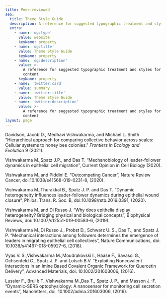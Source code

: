 ```yaml
---
title: Peer-reviewed
seo:
  title: Theme Style Guide
  description: A reference for suggested typographic treatment and styles for your content
  extra:
    - name: 'og:type'
      value: website
      keyName: property
    - name: 'og:title'
      value: Theme Style Guide
      keyName: property
    - name: 'og:description'
      value: >-
        A reference for suggested typographic treatment and styles for your
        content
      keyName: property
    - name: 'twitter:card'
      value: summary
    - name: 'twitter:title'
      value: Theme Style Guide
    - name: 'twitter:description'
      value: >-
        A reference for suggested typographic treatment and styles for your
        content
layout: page
---
```

Davidson, Jacob D., Medhavi Vishwakarma, and Michael L. Smith. "Hierarchical approach for comparing collective behavior across scales: Cellular systems to honey bee colonies." *Frontiers in Ecology and Evolution* 9 (2021).

Vishwakarma M.,Spatz J.P., and Das T. “Mechanobiology of leader-follower dynamics in epithelial cell migration”, Current Opinion in Cell Biology (2020).

Vishwakarma  M.,and  Piddini  E.  “Outcompeting  Cancer”, Nature  Review  Cancer, doi:10.1038/s41568-019-0231-8, (2020).

Vishwakarma M.,Thurakkal B., Spatz J. P. and Das T. “Dynamic heterogeneity influences leader-follower dynamics during epithelial wound closure”, Philos. Trans. R. Soc. B, doi:10.1098/rstb.2019.0391, (2020).

Vishwakarma M.,and Di Russo J. “Why does epithelia display heterogeneity? Bridging physical and biological concepts”, Biophysical Reviews, doi: 10.1007/s12551-019-00583-6, (2019).

Vishwakarma M.,Di Russo J., Probst D., Schwarz U. S., Das T., and Spatz J. P. “Mechanical interactions among followers determines the emergence of leaders in migrating epithelial cell collectives”, Nature Communications, doi: 10.1038/s41467-018-05927-6, (2018).

Vyas V. S.,Vishwakarma  M.,Moudrakovski I., Haase F., Savasci G., Ochsenfeld C., Spatz J. P. and Lotsch B.V. “Exploiting Noncovalent Interactions in an Imine Based Covalent Organic Framework for Quercetin Delivery”, Advanced Materials, doi: 10.1002/201603006, (2016).

Lussier F., Brul ́e T.,Vishwakarma M.,Das T., Spatz J. P., and Masson J.-F. “Dynamic-SERS optophysiology: A nanosensor for monitoring cell secretion events”, Nanoletters, doi: 10.1002/adma.201603006, (2016).
